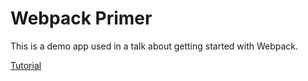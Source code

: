 # Webpack Primer

This is a demo app used in a talk about getting started with Webpack.

[Tutorial](tutorial/index.md)